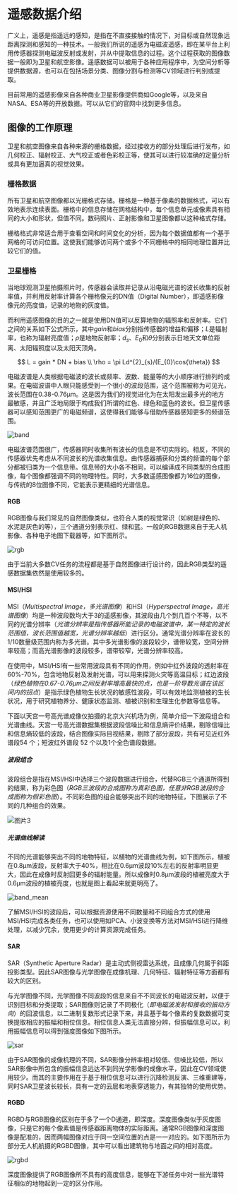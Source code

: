 # 遥感数据介绍

广义上，遥感是指遥远的感知，是指在不直接接触的情况下，对目标或自然现象远距离探测和感知的一种技术。一般我们所说的遥感为电磁波遥感，即在某平台上利用传感器探测电磁波反射或发射，并从中提取信息的过程。这个过程获取的图像数据一般即为卫星和航空影像。遥感数据可以被用于各种应用程序中，为空间分析等提供数据源，也可以在包括场景分类、图像分割与检测等CV领域进行判别或提取。

目前常用的遥感影像来自各种商业卫星影像提供商如Google等，以及来自NASA、ESA等的开放数据。可以从它们的官网中找到更多信息。

## 图像的工作原理

卫星和航空图像来自各种来源的栅格数据，经过接收方的部分处理后进行发布，如几何校正、辐射校正、大气校正或者色彩校正等，使其可以进行较准确的定量分析或具有更加逼真的视觉效果。

### 栅格数据

所有卫星和航空图像都以光栅格式存储。栅格是一种基于像素的数据格式，可以有效地表示连续表面。栅格中的信息存储在网格结构中，每个信息单元或像素具有相同的大小和形状，但值不同。数码照片、正射影像和卫星图像都以这种格式存储。

栅格格式非常适合用于查看空间和时间变化的分析，因为每个数据值都有一个基于网格的可访问位置。这使我们能够访问两个或多个不同栅格中的相同地理位置并比较它们的值。

### 卫星栅格

当地球观测卫星拍摄照片时，传感器会读取并记录从沿电磁光谱的波长收集的反射率值，并利用反射率计算各个栅格像元的DN值（Digital Number），即遥感影像像元的亮度值，记录的地物的灰度值。

而利用遥感图像的目的之一就是使用DN值可以反算地物的辐照率和反射率。它们之间的关系如下公式所示，其中$gain$和$bias$分别指传感器的增益和偏移；$L$是辐射率，也称为辐射亮度值；$\rho$是地物反射率；$d_{s}$、$E_{0}$和$\theta$分别表示日地天文单位距离、太阳辐照度以及太阳天顶角。

$$
L = gain * DN + bias \\
\rho = \pi Ld^{2}_{s}/(E_{0}\cos{\theta})
$$

电磁波谱是人类根据电磁波的波长或频率、波数、能量等的大小顺序进行排列的成果。在电磁波谱中人眼只能感受到一个很小的波段范围，这个范围被称为可见光，波长范围在0.38-0.76μm。这是因为我们的视觉进化为在太阳发出最多光的地方最敏感，并且广泛地局限于构成我们所谓的红色、绿色和蓝色的波长。但卫星传感器可以感知范围更广的电磁频谱，这使得我们能够与借助传感器感知更多的频谱范围。

![band](../images/band.jpg)

电磁波谱范围很广，传感器同时收集所有波长的信息是不切实际的。相反，不同的传感器优先考虑从不同波长的光谱收集信息。由传感器捕获和分类的频谱的每个部分都被归类为一个信息带。信息带的大小各不相同，可以编译成不同类型的合成图像，每个图像都强调不同的物理特性。同时，大多数遥感图像都为16位的图像，与传统的8位图像不同，它能表示更精细的光谱信息。

#### RGB

RGB图像与我们常见的自然图像类似，也符合人类的视觉常识（如树是绿色的、水泥是灰色的等），三个通道分别表示红、绿和蓝。一般的RGB数据来自于无人机影像、各种电子地图下载器等，如下图所示。

![rgb](../images/rgb.jpg)

由于当前大多数CV任务的流程都是基于自然图像进行设计的，因此RGB类型的遥感数据集依然是使用较多的。

#### MSI/HSI

MSI（*Multispectral Image，多光谱图像*）和HSI（*Hyperspectral Image，高光谱图像*）均是一种波段数均大于3的遥感影像，其波段由几个到几百个不等，以不同的光谱分辨率（*光谱分辨率是指传感器所能记录的电磁波谱中，某一特定的波长范围值，波长范围值越宽，光谱分辨率越低*）进行区分。通常光谱分辨率在波长的1/10数量级范围内称为多光谱。其中多光谱影像的波段较少，谱带较宽，空间分辨率较高；而高光谱影像的波段较多，谱带较窄，光谱分辨率较高。

在使用中，MSI/HSI有一些常用波段具有不同的作用，例如中红外波段的透射率在60%-70%，包含地物反射及发射光谱，可以用来探测火灾等高温目标；红边波段（*绿色植物在0.67-0.76μm之间反射率增高最快的点，也是一阶导数光谱在该区间内的拐点*）是指示绿色植物生长状况的敏感性波段，可以有效地监测植被的生长状况，用于研究植物养分、健康状态监测、植被识别和生理生化参数等信息等。

下面以天宫一号高光谱成像仪拍摄的北京大兴机场为例，简单介绍一下波段组合和光谱曲线。天宫一号高光谱数据集根据波段信噪比和信息熵评价结果，剔除信噪比和信息熵较低的波段，结合图像实际目视结果，剔除了部分波段，共有可见近红外谱段54 个；短波红外谱段 52 个以及1个全色谱段数据。

##### 波段组合

波段组合是指在MSI/HSI中选择三个波段数据进行组合，代替RGB三个通道所得到的结果，称为彩色图（*RGB三波段的合成图称为真彩色图，任意非RGB波段的合成图称为假彩色图*）。不同彩色图的组合能够突出不同的地物特征，下图展示了不同的几种组合的效果。

![图片3](../images/band_combination.jpg)

##### 光谱曲线解读

不同的光谱能够突出不同的地物特征，以植物的光谱曲线为例，如下图所示，植被在0.8μm波段，反射率大于40%，相比在0.6μm波段10%左右的反射率明显更大，因此在成像时反射回更多的辐射能量。所以成像时0.8μm波段的植被亮度大于0.6μm波段的植被亮度，也就是图上看起来就更明亮了。

![band_mean](../images/band_mean.jpg)

了解MSI/HSI的波段后，可以根据资源使用不同数量和不同组合方式的使用MSI/HSI完成各类任务，也可以使用如PCA、小波变换等方法对MSI/HSI进行降维处理，以减少冗余，使用更少的计算资源完成任务。

#### SAR

SAR（Synthetic Aperture Radar）是主动式侧视雷达系统，且成像几何属于斜距投影类型。因此SAR图像与光学图像在成像机理、几何特征、辐射特征等方面都有较大的区别。

与光学图像不同，光学图像不同波段的信息来自不不同波长的电磁波反射，以便于识别目标和分类提取；SAR图像则记录了不同极化（*即电磁波发射和接收的振动方向*）的回波信息，以二进制复数形式记录下来，并且基于每个像素的复数数据可变换提取相应的振幅和相位信息。相位信息人类无法直接分辨，但振幅信息可以，利用振幅信息可以得到强度图像如下图所示。

![sar](../images/sar.jpg)

由于SAR图像的成像机理的不同，SAR影像分辨率相对较低、信噪比较低，所以SAR影像中所包含的振幅信息远达不到同光学影像的成像水平，因此在CV领域使用较少。而其的主要作用在于基于相位信息可以进行沉降检测反演、三维重建等，同时SAR卫星波长较长，具有一定的云层和地表穿透能力，有其独特的使用优势。

#### RGBD

RGBD与RGB图像的区别在于多了一个D通道，即深度。深度图像类似于灰度图像，只是它的每个像素值是传感器距离物体的实际距离。通常RGB图像和深度图像是配准的，因而两幅图像对应于同一空间位置的点是一一对应的。如下图所示为部分无人机航摄的RGBD图像，其中可以看出建筑物与地面之间的相对高度。

![rgbd](../images/rgbd.jpg)

深度图像提供了RGB图像所不具有的高度信息，能够在下游任务中对一些光谱特征相似的地物起到一定的区分作用。

